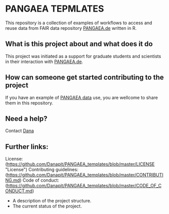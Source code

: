 # PANGAEA TEPMLATES
This repository is a collection of examples of workflows to access and reuse data from FAIR data repository [PANGAEA.de](https://www.pangaea.de) written in R.

## What is this project about and what does it do
This project was initiated as a support for graduate students and scientists in their interaction with [PANGAEA.de](https://www.pangaea.de).

## How can someone get started contributing to the project
If you have an example of [PANGAEA data](https://www.pangaea.de) use, you are wellcome to share them in this repository.

## Need a help?
Contact [Dana](https://www.awi.de/nc/ueber-uns/organisation/mitarbeiter/daniela-ransby.html "Dana")

## Further links:
License: (https://github.com/Danapit/PANGAEA_templates/blob/master/LICENSE "License")
Contributing guidelines: (https://github.com/Danapit/PANGAEA_templates/blob/master/CONTRIBUTING.md)
Code of conduct: (https://github.com/Danapit/PANGAEA_templates/blob/master/CODE_OF_CONDUCT.md)

* A description of the project structure.
* The current status of the project.

